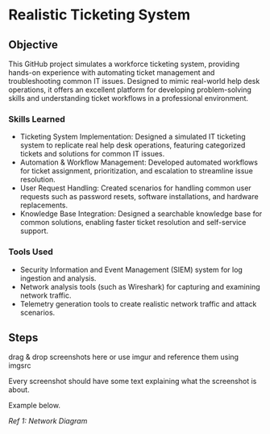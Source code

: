 # Realistic Ticketing System

## Objective
This GitHub project simulates a workforce ticketing system, providing hands-on experience with automating ticket management and troubleshooting common IT issues. Designed to mimic real-world help desk operations, it offers an excellent platform for developing problem-solving skills and understanding ticket workflows in a professional environment.

### Skills Learned

- Ticketing System Implementation: Designed a simulated IT ticketing system to replicate real help desk operations, featuring categorized tickets and solutions for common IT issues.
- Automation & Workflow Management: Developed automated workflows for ticket assignment, prioritization, and escalation to streamline issue resolution.
- User Request Handling: Created scenarios for handling common user requests such as password resets, software installations, and hardware replacements.
- Knowledge Base Integration: Designed a searchable knowledge base for common solutions, enabling faster ticket resolution and self-service support.

### Tools Used

- Security Information and Event Management (SIEM) system for log ingestion and analysis.
- Network analysis tools (such as Wireshark) for capturing and examining network traffic.
- Telemetry generation tools to create realistic network traffic and attack scenarios.

## Steps
drag & drop screenshots here or use imgur and reference them using imgsrc

Every screenshot should have some text explaining what the screenshot is about.

Example below.

*Ref 1: Network Diagram*
